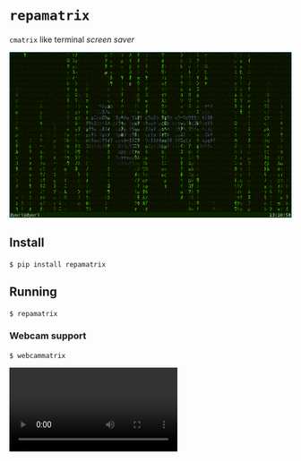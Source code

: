 # `repamatrix`

`cmatrix` like terminal *screen saver*

![screenshot](repamatrix.png)

## Install

```
$ pip install repamatrix
```

## Running

```
$ repamatrix
```

### Webcam support

```
$ webcammatrix
```

![](demo.mp4)
